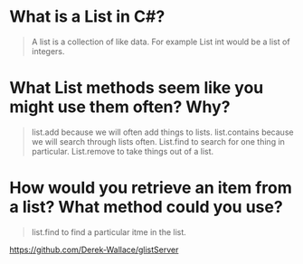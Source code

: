 # What is a List in C#?

>A list is a collection of like data. For example List int would be a list of integers.

# What List methods seem like you might use them often? Why?

>list.add because we will often add things to lists. list.contains because we will search through lists often. List.find to search for one thing in particular. List.remove to take things out of a list.

# How would you retrieve an item from a list? What method could you use?

>list.find to find a particular itme in the list.

https://github.com/Derek-Wallace/glistServer